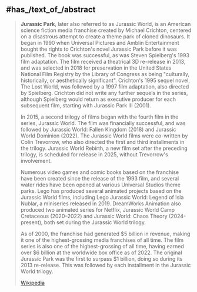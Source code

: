 ﻿---
aliases:
- "Jurassic Park"
---

## #has_/text_of_/abstract 

> **Jurassic Park**, later also referred to as Jurassic World, is an American science fiction media franchise 
> created by Michael Crichton, centered on a disastrous attempt to create a theme park of cloned dinosaurs. 
> It began in 1990 when Universal Pictures and Amblin Entertainment bought the rights to Crichton's novel Jurassic Park before it was published. The book was successful, as was Steven Spielberg's 1993 film adaptation. The film received a theatrical 3D re-release in 2013, and was selected in 2018 for preservation in the United States National Film Registry by the Library of Congress as being "culturally, historically, or aesthetically significant". Crichton's 1995 sequel novel, The Lost World, was followed by a 1997 film adaptation, also directed by Spielberg. Crichton did not write any further sequels in the series, although Spielberg would return as executive producer for each subsequent film, starting with Jurassic Park III (2001).
>
> In 2015, a second trilogy of films began with the fourth film in the series, Jurassic World. The film was financially successful, and was followed by Jurassic World: Fallen Kingdom (2018) and Jurassic World Dominion (2022). The Jurassic World films were co-written by Colin Trevorrow, who also directed the first and third installments in the trilogy. Jurassic World Rebirth, a new film set after the preceding trilogy, is scheduled for release in 2025, without Trevorrow's involvement.
>
> Numerous video games and comic books based on the franchise have been created since the release of the 1993 film, and several water rides have been opened at various Universal Studios theme parks. Lego has produced several animated projects based on the Jurassic World films, including Lego Jurassic World: Legend of Isla Nublar, a miniseries released in 2019. DreamWorks Animation also produced two animated series for Netflix, Jurassic World Camp Cretaceous (2020–2022) and Jurassic World: Chaos Theory (2024-present), both set during the Jurassic World trilogy.
>
> As of 2000, the franchise had generated $5 billion in revenue, making it one of the highest-grossing media franchises of all time. The film series is also one of the highest-grossing of all time, having earned over $6 billion at the worldwide box office as of 2022. The original Jurassic Park was the first to surpass $1 billion, doing so during its 2013 re-release. This was followed by each installment in the Jurassic World trilogy.
>
> [Wikipedia](https://en.wikipedia.org/wiki/Jurassic%20Park) 


